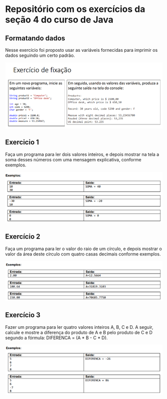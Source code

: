 # Repositório com os exercícios da seção 4 do curso de Java

## Formatando dados

Nesse exercício foi proposto usar as variáveis fornecidas para imprimir os dados seguindo um certo padrão.

![img](/parte4/exercicio0.png)

## Exercicio 1

Faça um programa para ler dois valores inteiros, e depois mostrar na tela a soma desses números com uma mensagem explicativa, conforme exemplos.

![img](/parte4/exercicio1.png)

## Exercício 2

Faça um programa para ler o valor do raio de um círculo, e depois mostrar o valor da área deste círculo com quatro casas decimais conforme exemplos.

![img](/parte4/exercicio2.png)

## Exercício 3

Fazer um programa para ler quatro valores inteiros A, B, C e D. A seguir, calcule e mostre a diferença do produto de A e B pelo produto de C e D segundo a fórmula: DIFERENCA = (A * B - C * D).

![img](/parte4/exercicio3.png)